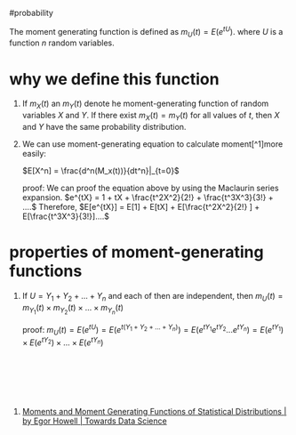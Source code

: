  #probability 

The moment generating function is defined as $m_U(t) = E(e^{tU})$. where $U$ is a function $n$ random variables. 

# why we define this function

1. If $m_X(t)$ an $m_Y(t)$ denote he moment-generating function of random variables $X$ and $Y$. If there exist $m_X(t) = m_Y(t)$ for all values of $t$, then $X$ and $Y$ have the same probability distribution.
2. We can use moment-generating equation to calculate moment[^1]more easily: 

    $E[X^n] = \frac{d^n(M_x(t))}{dt^n}|_{t=0}$  

    proof: We can proof the equation above by using the Maclaurin series expansion.  $e^{tX} = 1 + tX + \frac{t^2X^2}{2!} + \frac{t^3X^3}{3!} + ....$ Therefore, $E[e^{tX}] = E[1] + E[tX] + E[\frac{t^2X^2}{2!} ] + E[\frac{t^3X^3}{3!}]....$

# properties of moment-generating functions  

1. If $U = Y_1 + Y_2 +... + Y_n$ and each of then are independent, then $m_U(t) = m_{Y_1}(t) \times m_{Y_2}(t) \times ... \times m_{Y_n}(t)$

    proof: $m_U(t) = E(e^{tU}) = E(e^{t(Y_1 + Y_2 +... + Y_n)}) = E(e^{tY_1}e^{tY_2}...e^{tY_n}) = E(e^{tY_1})\times E(e^{tY_2}) \times ... \times E(e^{tY_n})$

‍

‍

‍

1. [Moments and Moment Generating Functions of Statistical Distributions | by Egor Howell | Towards Data Science](https://towardsdatascience.com/moments-and-moment-generating-functions-of-statistical-distributions-e216cb11a079)
